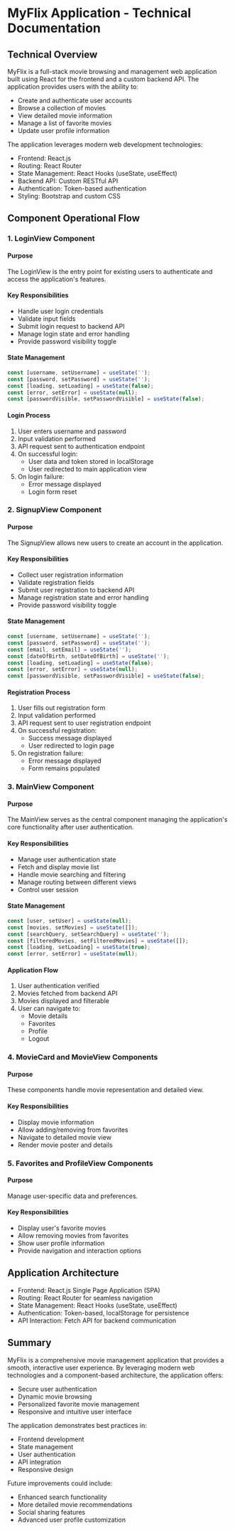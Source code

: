 # MyFlix Application - Technical Documentation

## Technical Overview
MyFlix is a full-stack movie browsing and management web application built using React for the frontend and a custom backend API. The application provides users with the ability to:
- Create and authenticate user accounts
- Browse a collection of movies
- View detailed movie information
- Manage a list of favorite movies
- Update user profile information

The application leverages modern web development technologies:
- Frontend: React.js
- Routing: React Router
- State Management: React Hooks (useState, useEffect)
- Backend API: Custom RESTful API
- Authentication: Token-based authentication
- Styling: Bootstrap and custom CSS

## Component Operational Flow

### 1. LoginView Component
#### Purpose
The LoginView is the entry point for existing users to authenticate and access the application's features.

#### Key Responsibilities
- Handle user login credentials
- Validate input fields
- Submit login request to backend API
- Manage login state and error handling
- Provide password visibility toggle

#### State Management
```javascript
const [username, setUsername] = useState('');
const [password, setPassword] = useState('');
const [loading, setLoading] = useState(false);
const [error, setError] = useState(null);
const [passwordVisible, setPasswordVisible] = useState(false);
```

#### Login Process
1. User enters username and password
2. Input validation performed
3. API request sent to authentication endpoint
4. On successful login:
   - User data and token stored in localStorage
   - User redirected to main application view
5. On login failure:
   - Error message displayed
   - Login form reset

### 2. SignupView Component
#### Purpose
The SignupView allows new users to create an account in the application.

#### Key Responsibilities
- Collect user registration information
- Validate registration fields
- Submit user registration to backend API
- Manage registration state and error handling
- Provide password visibility toggle

#### State Management
```javascript
const [username, setUsername] = useState('');
const [password, setPassword] = useState('');
const [email, setEmail] = useState('');
const [dateOfBirth, setDateOfBirth] = useState('');
const [loading, setLoading] = useState(false);
const [error, setError] = useState(null);
const [passwordVisible, setPasswordVisible] = useState(false);
```

#### Registration Process
1. User fills out registration form
2. Input validation performed
3. API request sent to user registration endpoint
4. On successful registration:
   - Success message displayed
   - User redirected to login page
5. On registration failure:
   - Error message displayed
   - Form remains populated

### 3. MainView Component
#### Purpose
The MainView serves as the central component managing the application's core functionality after user authentication.

#### Key Responsibilities
- Manage user authentication state
- Fetch and display movie list
- Handle movie searching and filtering
- Manage routing between different views
- Control user session

#### State Management
```javascript
const [user, setUser] = useState(null);
const [movies, setMovies] = useState([]);
const [searchQuery, setSearchQuery] = useState('');
const [filteredMovies, setFilteredMovies] = useState([]);
const [loading, setLoading] = useState(true);
const [error, setError] = useState(null);
```

#### Application Flow
1. User authentication verified
2. Movies fetched from backend API
3. Movies displayed and filterable
4. User can navigate to:
   - Movie details
   - Favorites
   - Profile
   - Logout

### 4. MovieCard and MovieView Components
#### Purpose
These components handle movie representation and detailed view.

#### Key Responsibilities
- Display movie information
- Allow adding/removing from favorites
- Navigate to detailed movie view
- Render movie poster and details

### 5. Favorites and ProfileView Components
#### Purpose
Manage user-specific data and preferences.

#### Key Responsibilities
- Display user's favorite movies
- Allow removing movies from favorites
- Show user profile information
- Provide navigation and interaction options

## Application Architecture
- Frontend: React.js Single Page Application (SPA)
- Routing: React Router for seamless navigation
- State Management: React Hooks (useState, useEffect)
- Authentication: Token-based, localStorage for persistence
- API Interaction: Fetch API for backend communication

## Summary
MyFlix is a comprehensive movie management application that provides a smooth, interactive user experience. By leveraging modern web technologies and a component-based architecture, the application offers:
- Secure user authentication
- Dynamic movie browsing
- Personalized favorite movie management
- Responsive and intuitive user interface

The application demonstrates best practices in:
- Frontend development
- State management
- User authentication
- API integration
- Responsive design

Future improvements could include:
- Enhanced search functionality
- More detailed movie recommendations
- Social sharing features
- Advanced user profile customization